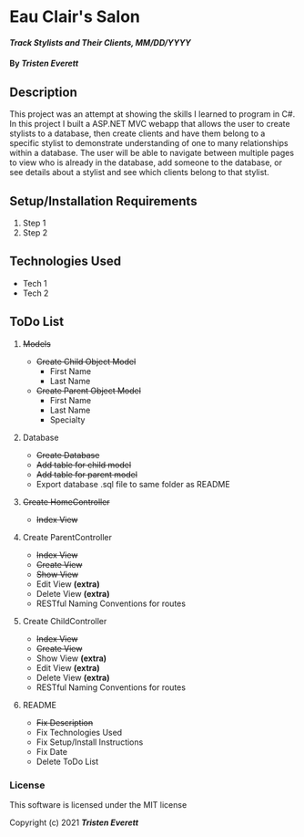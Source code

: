 # Eau Clair's Salon

#### _Track Stylists and Their Clients, MM/DD/YYYY_

#### By _**Tristen Everett**_

## Description

This project was an attempt at showing the skills I learned to program in C#. In this project I built a ASP.NET MVC webapp that allows the user to create stylists to a database, then create clients and have them belong to a specific stylist to demonstrate understanding of one to many relationships within a database. The user will be able to navigate between multiple pages to view who is already in the database, add someone to the database, or see details about a stylist and see which clients belong to that stylist.

## Setup/Installation Requirements

1. Step 1
2. Step 2

## Technologies Used

* Tech 1
* Tech 2

## ToDo List

1. ~~Models~~
    * ~~Create Child Object Model~~
      * First Name
      * Last Name
    * ~~Create Parent Object Model~~
      * First Name
      * Last Name
      * Specialty

2. Database
    * ~~Create Database~~
    * ~~Add table for child model~~
    * ~~Add table for parent model~~
    * Export database .sql file to same folder as README

3. ~~Create HomeController~~
    * ~~Index View~~

4. Create ParentController
    * ~~Index View~~
    * ~~Create View~~
    * ~~Show View~~
    * Edit View __(extra)__
    * Delete View __(extra)__
    * RESTful Naming Conventions for routes

5. Create ChildController
    * ~~Index View~~
    * ~~Create View~~
    * Show View __(extra)__
    * Edit View __(extra)__
    * Delete View __(extra)__
    * RESTful Naming Conventions for routes

6. README
    * ~~Fix Description~~
    * Fix Technologies Used
    * Fix Setup/Install Instructions
    * Fix Date
    * Delete ToDo List

### License

This software is licensed under the MIT license

Copyright (c) 2021 **_Tristen Everett_**